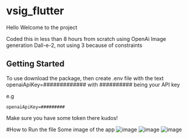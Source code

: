# vsig_flutter

Hello Welcome to the project 

Coded this in less than 8 hours from scratch using OpenAi Image generation Dall-e-2, not using 3 because of constraints

## Getting Started

To use download the package, then create .env file with the text openaiApiKey=############# with ########## being your API key

e.g 
```
openaiApiKey=#########
```

Make sure you have some token there kudos!

#How to Run the file
Some image of the app
![image](https://github.com/Nxtframe/vsig_flutter/assets/44863696/43dcc0a3-14f7-42d1-ae0e-100fbd49c5f5)
![image](https://github.com/Nxtframe/vsig_flutter/assets/44863696/dbb93aac-c1cc-4eec-b5a6-43fa1f64bd4e)
![image](https://github.com/Nxtframe/vsig_flutter/assets/44863696/2ade4ae2-238d-4e49-9c58-ee0bbb3ccc54)




